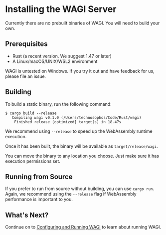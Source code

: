 # Installing the WAGI Server

Currently there are no prebuilt binaries of WAGI. You will need to build your own.

## Prerequisites

- Rust (a recent version. We suggest 1.47 or later)
- A Linux/macOS/UNIX/WSL2 environment

WAGI is untested on Windows. If you try it out and have feedback for us, please file an issue.

## Building

To build a static binary, run the following command:

```console
$ cargo build --release 
   Compiling wagi v0.1.0 (/Users/technosophos/Code/Rust/wagi)
    Finished release [optimized] target(s) in 18.47s
```

We recommend using `--release` to speed up the WebAssembly runtime execution.

Once it has been built, the binary will be available as `target/release/wagi`.

You can move the binary to any location you choose. Just make sure it has execution permissions set.

## Running from Source

If you prefer to run from source without building, you can use `cargo run`.
Again, we recommend using the `--release` flag if WebAssembly performance is important to you.

## What's Next?

Continue on to [Configuring and Running WAGI](configuring_and_running.md) to learn about running WAGI.